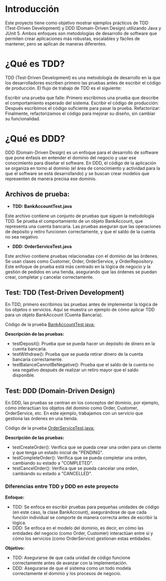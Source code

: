 # Introducción
Este proyecto tiene como objetivo mostrar ejemplos prácticos de TDD (Test-Driven Development) y DDD (Domain-Driven Design) utilizando Java y JUnit 5. Ambos enfoques son metodologías de desarrollo de software que permiten crear aplicaciones más robustas, escalables y fáciles de mantener, pero se aplican de maneras diferentes.

# ¿Qué es TDD?
TDD (Test-Driven Development) es una metodología de desarrollo en la que los desarrolladores escriben primero las pruebas antes de escribir el código de producción. El flujo de trabajo de TDD es el siguiente:

Escribir una prueba que falle: Primero escribimos una prueba que describe el comportamiento esperado del sistema.
Escribir el código de producción: Después escribimos el código suficiente para pasar la prueba.
Refactorizar: Finalmente, refactorizamos el código para mejorar su diseño, sin cambiar su funcionalidad.

# ¿Qué es DDD?
DDD (Domain-Driven Design) es un enfoque para el desarrollo de software que pone énfasis en entender el dominio del negocio y usar ese conocimiento para diseñar el software. En DDD, el código de la aplicación se organiza en torno al dominio (el área de conocimiento y actividad para la que el software se está desarrollando) y se buscan crear modelos que representen de manera precisa ese dominio.

## Archivos de prueba:
- **TDD: BankAccountTest.java**

Este archivo contiene un conjunto de pruebas que siguen la metodología TDD. Se prueba el comportamiento de un objeto BankAccount, que representa una cuenta bancaria. Las pruebas aseguran que las operaciones de depósito y retiro funcionen correctamente, y que el saldo de la cuenta no sea negativo.

- **DDD: OrderServiceTest.java**

Este archivo contiene pruebas relacionadas con el dominio de las órdenes. Se usan clases como Customer, Order, OrderService, y OrderRepository. Este enfoque de prueba está más centrado en la lógica de negocio y la gestión de pedidos en una tienda, asegurando que las órdenes se puedan crear, completar y cancelar correctamente.

## Test: TDD (Test-Driven Development)
En TDD, primero escribimos las pruebas antes de implementar la lógica de los objetos o servicios. Aquí se muestra un ejemplo de cómo aplicar TDD para un objeto BankAccount (Cuenta Bancaria).

Código de la prueba
[BankAccountTest.java:](https://github.com/klintfox/test-customer-order/blob/main/customer-order/src/test/java/com/klinux/model/BankAccountTest.java)

**Descripción de las pruebas:**
- testDeposit(): Prueba que se pueda hacer un depósito de dinero en la cuenta bancaria.
- testWithdraw(): Prueba que se pueda retirar dinero de la cuenta bancaria correctamente.
- testBalanceCannotBeNegative(): Prueba que el saldo de la cuenta no sea negativo después de realizar un retiro mayor que el saldo disponible.

## Test: DDD (Domain-Driven Design)
En DDD, las pruebas se centran en los conceptos del dominio, por ejemplo, cómo interactúan los objetos del dominio como Order, Customer, OrderService, etc. En este ejemplo, trabajamos con un servicio que gestiona las órdenes en una tienda.

Código de la prueba 
[OrderServiceTest.java:](https://github.com/klintfox/test-customer-order/blob/main/customer-order/src/test/java/com/klinux/service/OrderServiceTest.java)

**Descripción de las pruebas:**
- testCreateOrder(): Verifica que se pueda crear una orden para un cliente y que tenga un estado inicial de "PENDING".
- testCompleteOrder(): Verifica que se pueda completar una orden, cambiando su estado a "COMPLETED".
- testCancelOrder(): Verifica que se pueda cancelar una orden, cambiando su estado a "CANCELLED".

### Diferencias entre TDD y DDD en este proyecto
**Enfoque:**

- TDD: Se enfoca en escribir pruebas para pequeñas unidades de código (en este caso, la clase BankAccount), asegurándose de que cada función individual se comporte de manera correcta antes de escribir la lógica.
- DDD: Se enfoca en el modelo del dominio, es decir, en cómo las entidades del negocio (como Order, Customer) interactúan entre sí y cómo los servicios (como OrderService) gestionan estas entidades.

**Objetivo:**

- TDD: Asegurarse de que cada unidad de código funcione correctamente antes de avanzar con la implementación.
- DDD: Asegurarse de que el sistema como un todo modela correctamente el dominio y los procesos de negocio.